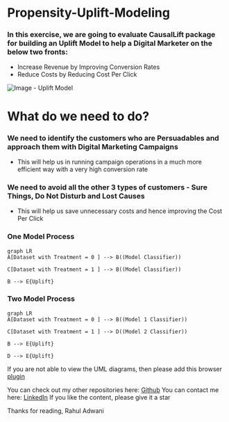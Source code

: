 # Propensity-Uplift-Modeling

### In this exercise, we are going to evaluate CausalLift package for building an Uplift Model to help a Digital Marketer on the below two fronts:
- Increase Revenue by Improving Conversion Rates
- Reduce Costs by Reducing Cost Per Click

![Image - Uplift Model](https://raw.github.com/rahul-adwani/Propensity-Uplift-Modeling/main/images/uplift.jpg)

# What do we need to do?

### We need to identify the customers who are Persuadables and approach them with Digital Marketing Campaigns
- This will help us in running campaign operations in a much more efficient way with a very high conversion rate
### We need to avoid all the other 3 types of customers - Sure Things, Do Not Disturb and Lost Causes
- This will help us save unnecessary costs and hence improving the Cost Per Click

### One Model Process

```mermaid
graph LR
A[Dataset with Treatment = 0 ] --> B((Model Classifier))

C[Dataset with Treatment = 1 ] --> B((Model Classifier))

B --> E{Uplift}
```

### Two Model Process

```mermaid
graph LR
A[Dataset with Treatment = 0 ] --> B((Model 1 Classifier))

C[Dataset with Treatment = 1 ] --> D((Model 2 Classifier))

B --> E{Uplift}

D --> E{Uplift}
```

If you are not able to view the UML diagrams, then please add this browser [plugin](https://github.com/BackMarket/github-mermaid-extension#install)

You can check out my other repositories here: [Github](https://github.com/rahul-adwani?tab=repositories)
You can contact me here: [LinkedIn](https://www.linkedin.com/in/rahuladwani/)
If you like the content, please give it a star

Thanks for reading,
Rahul Adwani

